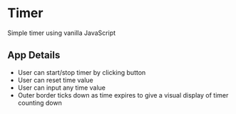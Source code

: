 # Timer 

Simple timer using vanilla JavaScript

## App Details

- User can start/stop timer by clicking button 
- User can reset time value
- User can input any time value
- Outer border ticks down as time expires to give a visual display of timer counting down
